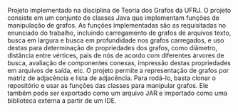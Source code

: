 Projeto implementado na disciplina de Teoria dos Grafos da UFRJ. O projeto consiste em um conjunto de classes Java que implementam funções de manipulação de grafos. As funções implementadas são as requisitadas no enunciado do trabalho, incluindo carregamento de grafos de arquivos texto, busca em largura e busca em profundidade nos grafos carregados, e uso destas para determinação de propriedades dos grafos, como diâmetro, distância entre vértices, pais de nós de acordo com diferentes árvores de busca, avaliação de componentes conexas, impressão destas propriedades em arquivos de saída, etc.
O projeto permite a representação de grafos por matriz de adjacência e lista de adjacência. Para rodá-lo, basta clonar o repositório e usar as funções das classes para manipular grafos. Ele também pode ser exportado como um arquivo JAR e importado como uma biblioteca externa a partir de um IDE.
